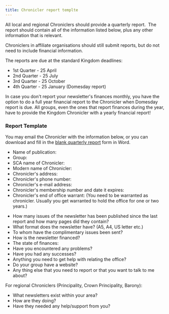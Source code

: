 ```yaml
---
title: Chronicler report templte
---
```

<p>All local and regional Chroniclers should provide a quarterly report.&nbsp; The report should contain all of the information listed below, plus any other information that is relevant.</p>
<p>Chroniclers in affiliate organisations should still submit reports, but do not need to include financial information.</p>
<p>The reports are due at the standard Kingdom deadlines:</p>
<ul>
<li>1st Quarter - 25 April</li>
<li>2nd Quarter - 25 July</li>
<li>3rd Quarter - 25 October</li>
<li>4th Quarter - 25 January (Domesday report)</li>
</ul>
<p>In case you don't report your newsletter's finances monthly, you have the option to do a full year financial report to the Chronicler when Domesday report is due. All groups, even the ones that report finances during the year, have to provide the Kingdom Chronicler with a yearly financial report!</p>
<h3>Report Template</h3>
<p>You may email the Chronicler with the information below, or you can download and fill in the <a title="Quarterly Report Form (Word)" href="/sites/default/files/Chronicler Quarterly Report Template.doc" target="_blank">blank quarterly report</a> form in Word.</p>
<ul>
<li>Name of publication:</li>
<li>Group:</li>
<li>SCA name of Chronicler:</li>
<li>Modern name of Chronicler:</li>
<li>Chronicler's address:</li>
<li>Chronicler's phone number:</li>
<li>Chronicler's e-mail address:</li>
<li>Chronicler's membership number and date it expires:</li>
<li>Chronicler's end of office warrant: (You need to be warranted as           chronicler. Usually you get warranted to hold the office for one or two           years.)</li>
</ul>
<ul>
<li>How many issues of the newsletter has been published since the last           report and how many pages did they contain?</li>
<li>What format does the newsletter have? (A5, A4, US letter etc.)</li>
<li>To whom have the complimentary issues been sent?</li>
<li>How is the newsletter financed?</li>
<li>The state of finances:</li>
<li>Have you encountered any problems?</li>
<li>Have you had any successes?</li>
<li>Anything you need to get help with relating the office?</li>
<li>Do your group have a website?</li>
<li>Any thing else that you need to report or that you want to talk to me           about?</li>
</ul>
<p>For regional Chroniclers (Principality, Crown Principality, Barony):</p>
<ul>
<li>What newsletters exist within your area?</li>
<li>How are they doing?</li>
<li>Have they needed any help/support from you?</li>
</ul>